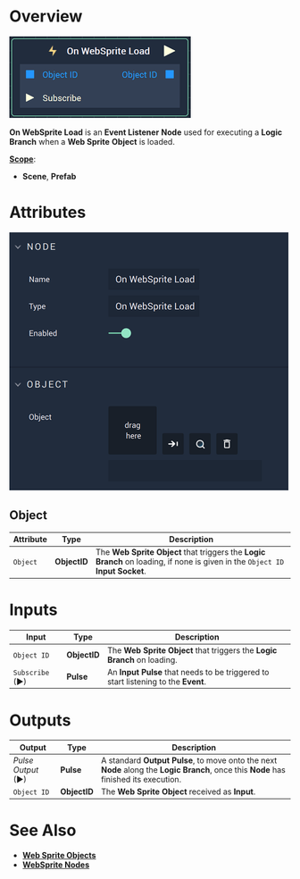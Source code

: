 # Overview

![The On WebSprite Load Node.](../../../.gitbook/assets/onwebspriteloadnode.png)


**On WebSprite Load** is an **Event Listener** **Node** used for executing a **Logic Branch** when a **Web Sprite** **Object** is loaded.

[**Scope**](../overview.md#scopes):
*  **Scene**, **Prefab**

# Attributes

![The On WebSprite Load Node Attributes.](../../../.gitbook/assets/onwebspriteloadattributes%20-%20Copy.png)

## Object

|Attribute|Type|Description|
|---|---|---|
| `Object` | **ObjectID** | The **Web Sprite** **Object** that triggers the **Logic Branch** on loading, if none is given in the `Object ID` **Input Socket**. |

# Inputs

|Input|Type|Description|
|---|---|---|
|`Object ID` | **ObjectID** | The **Web Sprite** **Object** that triggers the **Logic Branch** on loading. |
| `Subscribe` (►)|**Pulse** | An **Input Pulse** that needs to be triggered to start listening to the **Event**. |

# Outputs

|Output|Type|Description|
|---|---|---|
|*Pulse Output* (►)|**Pulse**|A standard **Output Pulse**, to move onto the next **Node** along the **Logic Branch**, once this **Node** has finished its execution.|
| `Object ID` | **ObjectID** | The **Web Sprite** **Object** received as **Input**. |


# See Also

* [**Web Sprite Objects**](../../../objects-and-types/scene-objects/web-sprite.md)
* [**WebSprite Nodes**](../../incari/websprite/README.md)

